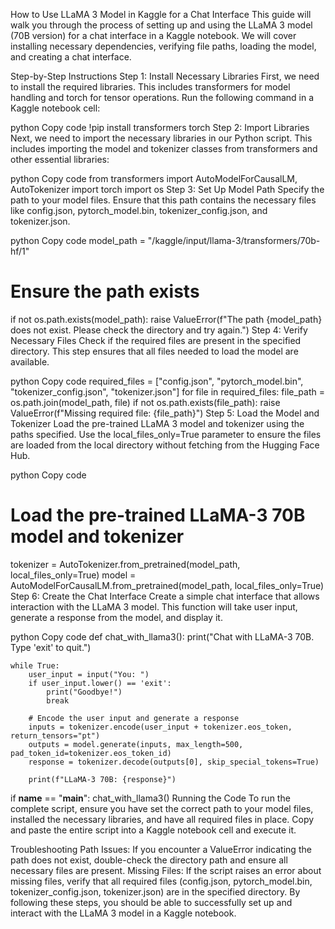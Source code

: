 How to Use LLaMA 3 Model in Kaggle for a Chat Interface
This guide will walk you through the process of setting up and using the LLaMA 3 model (70B version) for a chat interface in a Kaggle notebook. We will cover installing necessary dependencies, verifying file paths, loading the model, and creating a chat interface.

Step-by-Step Instructions
Step 1: Install Necessary Libraries
First, we need to install the required libraries. This includes transformers for model handling and torch for tensor operations. Run the following command in a Kaggle notebook cell:

python
Copy code
!pip install transformers torch
Step 2: Import Libraries
Next, we need to import the necessary libraries in our Python script. This includes importing the model and tokenizer classes from transformers and other essential libraries:

python
Copy code
from transformers import AutoModelForCausalLM, AutoTokenizer
import torch
import os
Step 3: Set Up Model Path
Specify the path to your model files. Ensure that this path contains the necessary files like config.json, pytorch_model.bin, tokenizer_config.json, and tokenizer.json.

python
Copy code
model_path = "/kaggle/input/llama-3/transformers/70b-hf/1"

# Ensure the path exists
if not os.path.exists(model_path):
    raise ValueError(f"The path {model_path} does not exist. Please check the directory and try again.")
Step 4: Verify Necessary Files
Check if the required files are present in the specified directory. This step ensures that all files needed to load the model are available.

python
Copy code
required_files = ["config.json", "pytorch_model.bin", "tokenizer_config.json", "tokenizer.json"]
for file in required_files:
    file_path = os.path.join(model_path, file)
    if not os.path.exists(file_path):
        raise ValueError(f"Missing required file: {file_path}")
Step 5: Load the Model and Tokenizer
Load the pre-trained LLaMA 3 model and tokenizer using the paths specified. Use the local_files_only=True parameter to ensure the files are loaded from the local directory without fetching from the Hugging Face Hub.

python
Copy code
# Load the pre-trained LLaMA-3 70B model and tokenizer
tokenizer = AutoTokenizer.from_pretrained(model_path, local_files_only=True)
model = AutoModelForCausalLM.from_pretrained(model_path, local_files_only=True)
Step 6: Create the Chat Interface
Create a simple chat interface that allows interaction with the LLaMA 3 model. This function will take user input, generate a response from the model, and display it.

python
Copy code
def chat_with_llama3():
    print("Chat with LLaMA-3 70B. Type 'exit' to quit.")
    
    while True:
        user_input = input("You: ")
        if user_input.lower() == 'exit':
            print("Goodbye!")
            break

        # Encode the user input and generate a response
        inputs = tokenizer.encode(user_input + tokenizer.eos_token, return_tensors="pt")
        outputs = model.generate(inputs, max_length=500, pad_token_id=tokenizer.eos_token_id)
        response = tokenizer.decode(outputs[0], skip_special_tokens=True)
        
        print(f"LLaMA-3 70B: {response}")

if __name__ == "__main__":
    chat_with_llama3()
Running the Code
To run the complete script, ensure you have set the correct path to your model files, installed the necessary libraries, and have all required files in place. Copy and paste the entire script into a Kaggle notebook cell and execute it.

Troubleshooting
Path Issues: If you encounter a ValueError indicating the path does not exist, double-check the directory path and ensure all necessary files are present.
Missing Files: If the script raises an error about missing files, verify that all required files (config.json, pytorch_model.bin, tokenizer_config.json, tokenizer.json) are in the specified directory.
By following these steps, you should be able to successfully set up and interact with the LLaMA 3 model in a Kaggle notebook.






